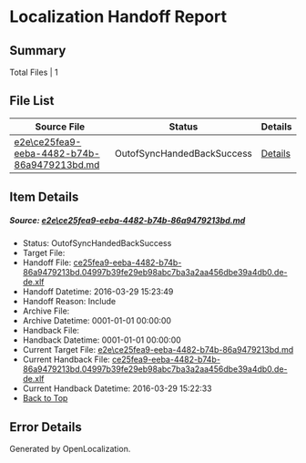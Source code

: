 # <a name='report-top'></a> Localization Handoff Report

## Summary
 Total Files | 1

## File List
 Source File | Status | Details 
 ----------- | ------ | ------- 
 [e2e\ce25fea9-eeba-4482-b74b-86a9479213bd.md](https://github.com/OpenLocalizationTest/oltest/blob/7be5590a5736312885f63c13f41ee7e37de90c30/e2e/ce25fea9-eeba-4482-b74b-86a9479213bd.md) | OutofSyncHandedBackSuccess | [Details](#d1d8791cae17fcdc700360ac343447e9203469d71)

## Item Details
##### <a name='d1d8791cae17fcdc700360ac343447e9203469d71'></a> Source: [e2e\ce25fea9-eeba-4482-b74b-86a9479213bd.md](https://github.com/OpenLocalizationTest/oltest/blob/7be5590a5736312885f63c13f41ee7e37de90c30/e2e/ce25fea9-eeba-4482-b74b-86a9479213bd.md)
* Status: OutofSyncHandedBackSuccess
* Target File: 
* Handoff File: [ce25fea9-eeba-4482-b74b-86a9479213bd.04997b39fe29eb98abc7ba3a2aa456dbe39a4db0.de-de.xlf](https://github.com/OpenLocalizationTestOrg/olhandoff-e2e/blob/920b76c04ddc02dbd065a1d44fb9f9b82b5678cd/ol-handoff/OpenLocalizationTestOrg/oltest.de-de/ci/ht/ce25fea9-eeba-4482-b74b-86a9479213bd.04997b39fe29eb98abc7ba3a2aa456dbe39a4db0.de-de.xlf)
* Handoff Datetime: 2016-03-29 15:23:49
* Handoff Reason: Include
* Archive File: 
* Archive Datetime: 0001-01-01 00:00:00
* Handback File: 
* Handback Datetime: 0001-01-01 00:00:00
* Current Target File: [e2e\ce25fea9-eeba-4482-b74b-86a9479213bd.md](https://github.com/OpenLocalizationTestOrg/oltest.de-de/blob/98421b69d1503f0b7d8c43b2888cbc3ab7dcecbe/e2e/ce25fea9-eeba-4482-b74b-86a9479213bd.md)
* Current Handback File: [ce25fea9-eeba-4482-b74b-86a9479213bd.04997b39fe29eb98abc7ba3a2aa456dbe39a4db0.de-de.xlf](https://github.com/OpenLocalizationTestOrg/olhandback-e2e/blob/af52d49c34582b34bf34c121def08a4390f52eb6/ol-handback/OpenLocalizationTestOrg/oltest.de-de/ci/ht/ce25fea9-eeba-4482-b74b-86a9479213bd.04997b39fe29eb98abc7ba3a2aa456dbe39a4db0.de-de.xlf)
* Current Handback Datetime: 2016-03-29 15:22:33
* [Back to Top](#report-top)


## Error Details

Generated by OpenLocalization.
